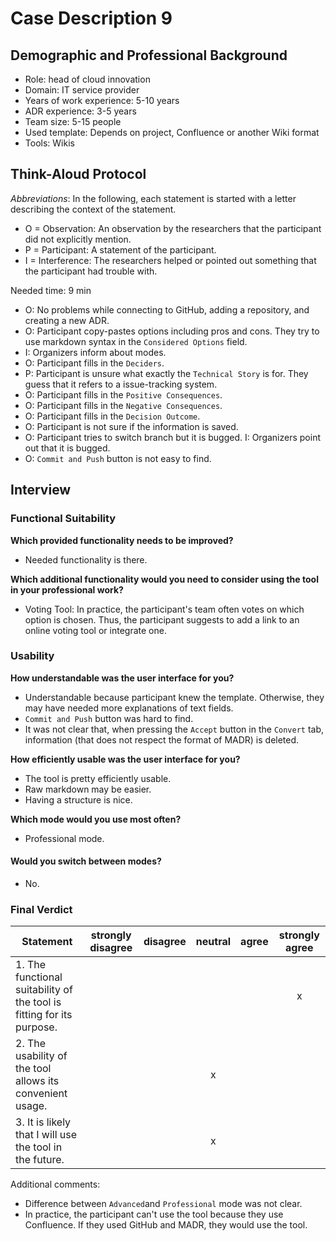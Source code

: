 # Case Description 9

## Demographic and Professional Background

* Role: head of cloud innovation
* Domain: IT service provider
* Years of work experience: 5-10 years
* ADR experience: 3-5 years
* Team size: 5-15 people
* Used template: Depends on project, Confluence or another Wiki format
* Tools: Wikis

## Think-Aloud Protocol

_Abbreviations_: In the following, each statement is started with a letter describing the context of the statement.
* O = Observation: An observation by the researchers that the participant did not explicitly mention.
* P = Participant: A statement of the participant.
* I = Interference: The researchers helped or pointed out something that the participant had trouble with.  

Needed time: 9 min

* O: No problems while connecting to GitHub, adding a repository, and creating a new ADR.
* O: Participant copy-pastes options including pros and cons. They try to use markdown syntax in the `Considered Options` field.
* I: Organizers inform about modes.
* O: Participant fills in the `Deciders`.
* P: Participant is unsure what exactly the `Technical Story` is for. They guess that it refers to a issue-tracking system.
* O: Participant fills in the `Positive Consequences`.
* O: Participant fills in the `Negative Consequences`.
* O: Participant fills in the `Decision Outcome`.
* O: Participant is not sure if the information is saved.
* O: Participant tries to switch branch but it is bugged. I: Organizers point out that it is bugged.
* O: `Commit and Push` button is not easy to find.

## Interview

### Functional Suitability

**Which provided functionality needs to be improved?**

* Needed functionality is there.

**Which additional functionality would you need to consider using the tool in your professional work?**

* Voting Tool: In practice, the participant's team often votes on which option is chosen. Thus, the participant suggests to add a link to an online voting tool or integrate one.

### Usability

**How understandable was the user interface for you?**

* Understandable because participant knew the template. Otherwise, they may have needed more explanations of text fields.
* `Commit and Push` button was hard to find.
* It was not clear that, when pressing the `Accept` button in the `Convert` tab, information (that does not respect the format of MADR) is deleted.

**How efficiently usable was the user interface for you?**

* The tool is pretty efficiently usable.
* Raw markdown may be easier.
* Having a structure is nice.

**Which mode would you use most often?**

* Professional mode.

#### Would you switch between modes?

* No.

### Final Verdict

| Statement                                                             | strongly disagree | disagree | neutral | agree | strongly agree |
| --------------------------------------------------------------------- | :---------------: | :------: | :-----: | :---: | :------------: |
| 1. The functional suitability of the tool is fitting for its purpose. |                   |          |         |       |       x        |
| 2. The usability of the tool allows its convenient usage.             |                   |          |    x    |       |                |
| 3. It is likely that I will use the tool in the future.               |                   |          |    x    |       |                |

Additional comments:

- Difference between `Advanced`and `Professional` mode was not clear.
- In practice, the participant can't use the tool because they use Confluence. If they used GitHub and MADR, they would use the tool.

